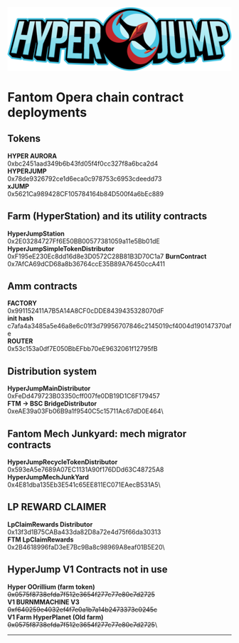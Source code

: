 ![HyperJump Logo](images/hyperjump-logo.svg)

# Fantom Opera chain contract deployments

## Tokens
**HYPER AURORA**\
0xbc2451aad349b6b43fd05f4f0cc327f8a6bca2d4  
**HYPERJUMP**\
0x78de9326792ce1d6eca0c978753c6953cdeedd73\
**xJUMP**\
0x5621Ca989428CF105784164b84D500f4a6bEc889

## Farm (HyperStation) and its utility contracts
**HyperJumpStation**\
0x2E03284727Ff6E50BB00577381059a11e5Bb01dE
**HyperJumpSimpleTokenDistributor**\
0xF195eE230Ec8dd16d8e3D0572C28B81B3D70C1a7
**BurnContract**\
0x7AfCA69dCD68a8b36764ccE35B89A76450ccA411 

## Amm contracts
**FACTORY**\
0x991152411A7B5A14A8CF0cDDE8439435328070dF\
**init hash**\
c7afa4a3485a5e46a8e6c01f3d79956707846c2145019cf4004d190147370afe\
**ROUTER** \
0x53c153a0df7E050BbEFbb70eE9632061f12795fB

## Distribution system
**HyperJumpMainDistributor** \
0xFeDd479723B03350cff007fe0DB19D1C6F179457\
**FTM -> BSC BridgeDistributor**\
0xeAE39a03Fb06B9a1f9540C5c15711Ac67dD0E464\

## Fantom Mech Junkyard: mech migrator contracts
**HyperJumpRecycleTokenDistributor**\
0x593eA5e7689A07EC1131A90f176DDd63C48725A8\
**HyperJumpMechJunkYard**\
0x4E81dba135Eb3E541c65EE811EC071EAecB531A5\

## LP REWARD CLAIMER
**LpClaimRewards Distributor**\
0x13f3d1B75CABa433da82D8a72e4d75f66da30313\
**FTM LpClaimRewards**\
0x2B4618996faD3eE7Bc9Ba8c98969A8eaf01B5E20\

## HyperJump V1 Contracts not in use
**Hyper OOrillium (farm token)**\
~~0x0575f8738efda7f512e3654f277c77e80c7d2725~~\
**V1 BURNMMACHINE V3**\
~~0xf640259e4032ef4f7e0a1b7a14b2473373c0245c~~\
**V1 Farm HyperPlanet (Old farm)**\
~~0x0575f8738efda7f512e3654f277c77e80c7d2725~~\

--------------------------------------------------------------------------------------------------------